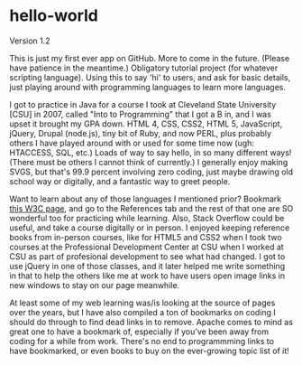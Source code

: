# hello-world
Version 1.2 

This is just my first ever app on GitHub. More to come in the future. (Please have patience in the meantime.) Obligatory tutorial project (for whatever scripting language). Using this to say 'hi' to users, and ask for basic details, just playing around with programming languages to learn more languages. 

I got to practice in Java for a course I took at Cleveland State University [CSU] in 2007, called "Into to Programming" that I got a B in, and I was upset it brought my GPA down. HTML 4, CSS, CSS2, HTML 5, JavaScript, jQuery, Drupal (node.js), tiny bit of Ruby, and now PERL, plus probably others I have played around with or used for some time now (ugh: HTACCESS, SQL, etc.) Loads of way to say hello, in so many different ways! (There must be others I cannot think of currently.) I generally enjoy making SVGS, but that's 99.9 percent involving zero coding, just maybe drawing old school way or digitally, and a fantastic way to greet people. 
 
Want to learn about any of those languages I mentioned prior? Bookmark [this W3C page](https://www.w3schools.com/), and go to the References tab and the rest of that  one are SO wonderful too for practicing while learning. Also, Stack Overflow could be useful, and take a course digitally or in person. I enjoyed keeping reference books from in-person courses, like for HTML5 and CSS2 when I took two courses at the Professional Development Center at CSU when I worked at CSU as part of profesional development to see what had changed. I got to use jQuery in one of those classes, and it later helped me write something in that to help the others like me at work to have users open image links in new windows to stay on our page meanwhile. 

At least some of my web learning was/is looking at the source of pages over the years, but I have also compiled a ton of bookmarks on coding I should do through to find dead links in to remove. Apache comes to mind as great one to have a bookmark of, especially if you've been away from coding for a while from work. There's no end to programmming links to have bookmarked, or even books to buy on the ever-growing topic list of it! 

